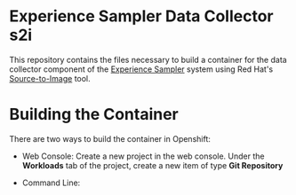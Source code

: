 # Experience Sampler Data Collector s2i

This repository contains the files necessary to build a container for the data collector component of the [Experience Sampler](http://www.experiencesampler.com) system using Red Hat's [Source-to-Image](https://github.com/openshift/source-to-image) tool. 

# Building the Container #
There are two ways to build the container in Openshift:

* Web Console: Create a new project in the web console. Under the **Workloads** tab of the project, create a new item of type **Git Repository**

* Command Line: 
